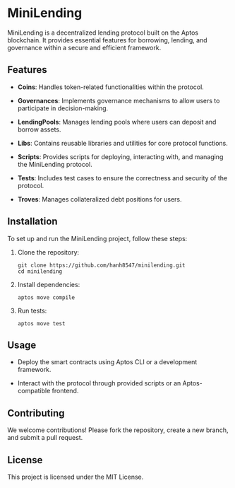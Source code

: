 
# MiniLending

MiniLending is a decentralized lending protocol built on the Aptos blockchain. It provides essential features for borrowing, lending, and governance within a secure and efficient framework.

## Features

-   **Coins**: Handles token-related functionalities within the protocol.
    
-   **Governances**: Implements governance mechanisms to allow users to participate in decision-making.
    
-   **LendingPools**: Manages lending pools where users can deposit and borrow assets.
    
-   **Libs**: Contains reusable libraries and utilities for core protocol functions.
    
-   **Scripts**: Provides scripts for deploying, interacting with, and managing the MiniLending protocol.
    
-   **Tests**: Includes test cases to ensure the correctness and security of the protocol.
    
-   **Troves**: Manages collateralized debt positions for users.
    

## Installation

To set up and run the MiniLending project, follow these steps:

1.  Clone the repository:
    
    ```
    git clone https://github.com/hanh8547/minilending.git
    cd minilending
    ```
    
2.  Install dependencies:
    
    ```
    aptos move compile
    ```
    
3.  Run tests:
    
    ```
    aptos move test
    ```
    

## Usage

-   Deploy the smart contracts using Aptos CLI or a development framework.
    
-   Interact with the protocol through provided scripts or an Aptos-compatible frontend.
    

## Contributing

We welcome contributions! Please fork the repository, create a new branch, and submit a pull request.

## License

This project is licensed under the MIT License.
